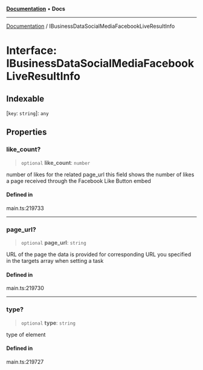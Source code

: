 [**Documentation**](../README.md) • **Docs**

***

[Documentation](../globals.md) / IBusinessDataSocialMediaFacebookLiveResultInfo

# Interface: IBusinessDataSocialMediaFacebookLiveResultInfo

## Indexable

 \[`key`: `string`\]: `any`

## Properties

### like\_count?

> `optional` **like\_count**: `number`

number of likes for the related page_url
this field shows the number of likes a page received through the Facebook Like Button embed

#### Defined in

main.ts:219733

***

### page\_url?

> `optional` **page\_url**: `string`

URL of the page the data is provided for
corresponding URL you specified in the targets array when setting a task

#### Defined in

main.ts:219730

***

### type?

> `optional` **type**: `string`

type of element

#### Defined in

main.ts:219727
